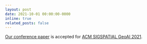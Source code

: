 ```yaml
---
layout: post
date: 2021-10-01 00:00:00-0000
inline: true
related_posts: false
---
```


[Our conference paper](https://dl.acm.org/doi/abs/10.1145/3486635.3491073) is accepted for [ACM SIGSPATIAL GeoAI 2021](https://geoai.ornl.gov/acmsigspatial-geoai/2021-2/).